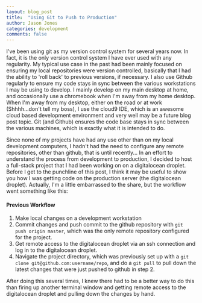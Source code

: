 ```yaml
---
layout: blog_post
title:  "Using Git to Push to Production"
author: Jason Jones
categories: development
comments: false
---
```


I've been using git as my version control system for several years now.  In fact, it is
the only version control system I have ever used with any regularity.  My typical use case in the
past had been mainly focused on ensuring my local repositories were version controlled, basically
that I had the ability to 'roll back' to previous versions, if necessary.  I also use Github
regularly to ensure my code stays in sync between the various workstations I may be using to
develop.  I mainly develop on my main desktop at home, and occasionally use a chromebook when I'm
away from my home desktop. When I'm away from my desktop, either on the road or at work
(Shhhh...don't tell my boss), I use the cloud9 IDE, which is an awesome cloud based development
environment and very well may be a future blog post topic.  Git (and Github) ensures the code
base stays in sync between the various machines, which is exactly what it is intended to do.

Since none of my projects have had any use other than on my local development computers, I hadn't
had the need to configure any remote repositories, other than github, that is until recently...
In an effort to understand the process from development to production, I decided to host a
full-stack project that I had been working on on a digitalocean droplet.  Before I get to the
punchline of this post, I think it may be useful to show you how I was getting code on the
production server (the digitalocean droplet).  Actually, I'm a little embarrassed to the share,
but the workflow went something like this:

#### Previous Workflow
1. Make local changes on a development workstation
2. Commit changes and push commit to the github repository with `git push origin master`, which
was the only remote repository configured for the project.
3. Get remote access to the digitalocean droplet via an ssh connection and log in to the
digitalocean droplet.
4. Navigate the project directory, which was previously set up with a
`git clone git@github.com:username/repo`, and do a `git pull` to pull down the latest changes
that were just pushed to github in step 2.

After doing this several times, I knew there had to be a better way to do this than firing
up another terminal window and getting remote access to the digitalocean droplet and pulling down
the changes by hand.
